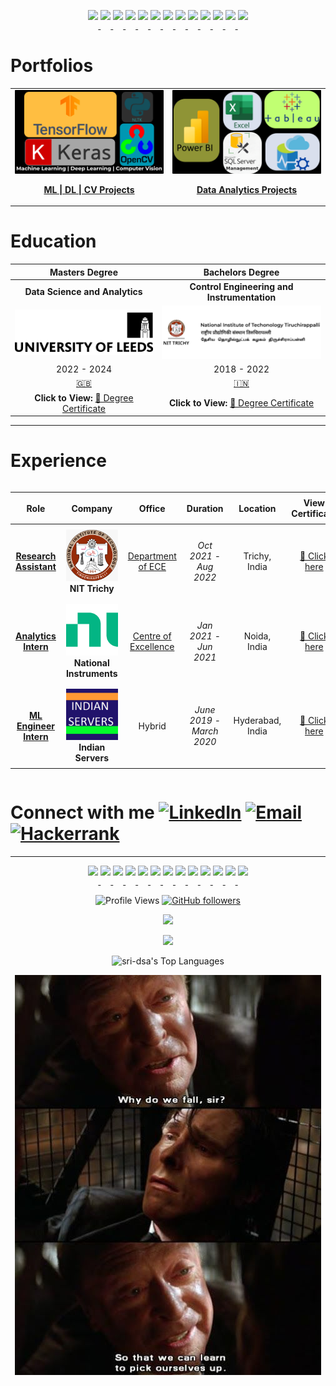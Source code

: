<p align="center">
<!-- First Repository: ML | DL | CV Projects -->
<a href="https://sri-dsa.github.io/ML/" target="_blank">
<img src="https://img.shields.io/badge/Python-FFD43B?style=flat-square&logo=python&logoColor=blue&labelColor=grey" height="30" style="display: inline-block;"/>
</a>
<a href="https://sri-dsa.github.io/ML/" target="_blank">
<img src="https://img.shields.io/badge/TensorFlow-FF6F00?style=flat-square&logo=tensorflow&logoColor=white" height="30" style="display: inline-block;"/>
</a>
<a href="https://sri-dsa.github.io/ML/" target="_blank">
<img src="https://img.shields.io/badge/Keras-%23D00000.svg?style=for-the-badge&logo=keras&logoColor=white" height="30" style="display: inline-block;"/>
</a>
<a href="https://sri-dsa.github.io/ML/" target="_blank">
<img src="https://img.shields.io/badge/NLTK-%234A90E2.svg?style=for-the-badge&logo=python&logoColor=white" height="30" style="display: inline-block;"/>
</a>
<a href="https://sri-dsa.github.io/ML/" target="_blank">
<img src="https://img.shields.io/badge/OpenCV-5C3EE8?style=flat-square&logo=opencv&logoColor=white&labelColor=grey" height="30" style="display: inline-block;"/>
</a>
<a href="https://sri-dsa.github.io/ML/" target="_blank">
<img src="https://img.shields.io/badge/PyTorch-EE4C2C?style=flat-square&logo=pytorch&logoColor=white&labelColor=grey" height="30" style="display: inline-block;"/>
</a>

<!-- Second Repository: Data Analytics Projects -->
<a href="https://sri-dsa.github.io/DA/" target="_blank">
<img src="https://img.shields.io/badge/Power%20BI-%23F2C811.svg?style=for-the-badge&logo=powerbi&logoColor=black" height="30" style="display: inline-block;"/>
</a>
<a href="https://sri-dsa.github.io/DA/" target="_blank">
<img src="https://img.shields.io/badge/Microsoft%20SQL%20Server-%23CC2927.svg?style=for-the-badge&logo=microsoft%20sql%20server&logoColor=white" height="30" style="display: inline-block;"/>
</a>
<a href="https://sri-dsa.github.io/DA/" target="_blank">
<img src="https://img.shields.io/badge/Azure-%230072C6.svg?style=for-the-badge&logo=microsoftazure&logoColor=white" height="30" style="display: inline-block;"/>
</a>
<a href="https://sri-dsa.github.io/DA/" target="_blank">
<img src="https://img.shields.io/badge/Tableau-%23E97627.svg?style=for-the-badge&logo=tableau&logoColor=white" height="30" style="display: inline-block;"/>
</a>
<a href="https://sri-dsa.github.io/DA/" target="_blank">
<img src="https://img.shields.io/badge/Microsoft%20Excel-%2300A651.svg?style=for-the-badge&logo=microsoft-excel&logoColor=white" height="30" style="display: inline-block;"/>
</a>
<a href="https://sri-dsa.github.io/DA/" target="_blank">
<img src="https://img.shields.io/badge/Docker-2496ED?style=flat-square&logo=docker&logoColor=white&labelColor=grey" height="30" style="display: inline-block;"/>
</a>
  <a href="https://github.com/sri-dsa" target="_blank">
    <img src="https://img.shields.io/badge/GitHub-181717?style=flat-square&logo=github&logoColor=white&labelColor=grey" height="30" style="display: inline-block;"/>
  </a>
</p>

# Portfolios

<table style="max-width: 100%; width: 100%;">
<tr>
<!-- First Action Button: ML | DL | CV Projects -->
<td align="center" width="50%">
 <a href="https://sri-dsa.github.io/ML/" target="_blank">
   <img src="MLDLCV Vision.png" alt="ML | DL | CV" style="width: 100%; max-width: 600px; border-radius: 1px;">
   <br>
   <p><strong>ML | DL | CV Projects </strong></p>
 </a>
</td>
<!-- Second Action Button: Data Analytics Projects -->
<td align="center" width="50%">
 <a href="https://sri-dsa.github.io/DA/" target="_blank">
   <img src="Azure.png" alt="Data Analytics" style="width: 100%; max-width: 600px; border-radius: 1px;">
   <br>
   <p><strong>Data Analytics Projects </strong></p>
 </a>
</td>
</tr>
</table>

# Education

<div align="center">

<table>
  <thead>
    <tr>
      <th><b>Masters Degree</b></th>
      <th><b>Bachelors Degree</b></th>
    </tr>
  </thead>
  <tbody>
    <tr align="center" width="50%">
      <td><b>Data Science and Analytics</b></td>
      <td><b>Control Engineering and Instrumentation</b></td>
    </tr>
    <tr align="center" width="50%">
      <td>
        <a href="https://drive.google.com/file/d/1fE_g1QdDP_7UnnN3q2OolZ3yB51ArjFK/view?usp=sharing" target="_blank">
          <img src="Uo.png" alt="🎓 University of Leeds" style="max-width: 100%; height: auto;">
        </a>
      </td>
      <td>
        <a href="https://drive.google.com/file/d/1WdcokM4yQRKNRQAXqa2_a1d_h_84f6JH/view?usp=sharing" target="_blank">
          <img src="NIT.png" alt="🎓 National Institute of Technology" style="max-width: 100%; height: auto;">
        </a>
      </td>
    </tr>
    <tr align="center" width="50%">
      <td>2022 - 2024</td>
      <td>2018 - 2022</td>
    </tr>
    <tr align="center" width="50%">
      <td><a href="https://en.wikipedia.org/wiki/University_of_Leeds" target="_blank">🇬🇧</a></td>
      <td><a href="https://en.wikipedia.org/wiki/National_Institute_of_Technology,_Tiruchirappalli" target="_blank">🇮🇳</a></td>
    </tr>
    <tr align="center" width="50%">
      <td><b>Click to View:</b> <a href="https://drive.google.com/file/d/1fE_g1QdDP_7UnnN3q2OolZ3yB51ArjFK/view?usp=sharing" target="_blank">📜 Degree Certificate</a></td>
      <td><b>Click to View:</b> <a href="https://drive.google.com/file/d/1WdcokM4yQRKNRQAXqa2_a1d_h_84f6JH/view?usp=sharing" target="_blank">📜 Degree Certificate</a></td>
    </tr>
  </tbody>
</table>

</div>


---
# Experience

<div style="overflow-x: auto;">

<table style="width: 100%; table-layout: auto;">
  <thead>
    <tr align="center">
      <th style="padding: 8px;"><b>Role</b></th>
      <th style="padding: 8px;"><b>Company</b></th>
      <th style="padding: 8px;"><b>Office</b></th>
      <th style="padding: 8px;"><b>Duration</b></th>
      <th style="padding: 8px;"><b>Location</b></th>
      <th style="padding: 8px;"><b>View Certificate</b></th>
    </tr>
  </thead>
  <tbody>
    <tr align="center">
      <td style="padding: 8px;"><b><a href="https://drive.google.com/file/d/1esKd2_C1NLxE0BZ3BUBC6ARaLAEvZtlH/view?usp=sharing" target="_blank">Research Assistant</a></b></td>
      <td style="padding: 8px;">
        <a href="https://drive.google.com/file/d/1esKd2_C1NLxE0BZ3BUBC6ARaLAEvZtlH/view?usp=sharing" target="_blank">
          <img src="nitt_l.png" width="100" style="max-width: 100%; height: auto;">
        </a>
        <br> <b>NIT Trichy</b>
      </td>
      <td style="padding: 8px;"><a href="https://www.nitt.edu/home/academics/departments/ece/facilitiesnservices/research_laboratories/artificial_intelligence_research/" target="_blank">Department of ECE</a></td>
      <td style="padding: 8px;"><i>Oct 2021 - Aug 2022</i></td>
      <td style="padding: 8px;">Trichy, India</td>
      <td style="padding: 8px;"><a href="https://drive.google.com/file/d/1esKd2_C1NLxE0BZ3BUBC6ARaLAEvZtlH/view?usp=sharing" target="_blank">📜 Click here</a></td>
    </tr>
    <tr align="center">
     <td style="padding: 8px;"><b> <a href="https://drive.google.com/file/d/1a9kMKXkOX11XjgUR2iWJ-Fx203d-Q8FW/view?usp=sharing" target="_blank">Analytics Intern</a></b></td>
      <td style="padding: 8px;">
        <a href="https://drive.google.com/file/d/1a9kMKXkOX11XjgUR2iWJ-Fx203d-Q8FW/view?usp=sharing" target="_blank">
          <img src="NI.png" width="100" style="max-width: 100%; height: auto;">
        </a>
        <br> <b>National Instruments</b>
      </td>
      <td style="padding: 8px;"><a href="https://education.ni.com/center-of-excellence" target="_blank">Centre of Excellence</a></td>
      <td style="padding: 8px;"><i>Jan 2021 - Jun 2021</i></td>
      <td style="padding: 8px;">Noida, India</td>
      <td style="padding: 8px;"><a href="https://drive.google.com/file/d/1a9kMKXkOX11XjgUR2iWJ-Fx203d-Q8FW/view?usp=sharing" target="_blank">📜 Click here</a></td>
    </tr>
    <tr align="center">
      <td style="padding: 8px;"><b><a href="https://drive.google.com/file/d/1neV-J7jXe2Klf0jRQO5-IIJIjJ6fqleW/view?usp=sharing" target="_blank">ML Engineer Intern</a></b></td>
      <td style="padding: 8px;">
        <a href="https://drive.google.com/file/d/1neV-J7jXe2Klf0jRQO5-IIJIjJ6fqleW/view?usp=sharing" target="_blank">
          <img src="unnamed.jpg" width="120" style="max-width: 100%; height: auto;">
        </a>
        <br> <b>Indian Servers</b>
      </td>
      <td style="padding: 8px;">Hybrid</td>
      <td style="padding: 8px;"><i>June 2019 - March 2020</i></td>
      <td style="padding: 8px;">Hyderabad, India</td>
      <td style="padding: 8px;"><a href="https://drive.google.com/file/d/1neV-J7jXe2Klf0jRQO5-IIJIjJ6fqleW/view?usp=sharing" target="_blank">📜 Click here</a></td>
    </tr>
  </tbody>
</table>

</div>


# Connect with me  [![LinkedIn](https://img.shields.io/badge/linkedin-%230077B5.svg?style=for-the-badge&logo=linkedin&logoColor=white)](https://www.linkedin.com/in/srivak/) [![Email](https://img.shields.io/badge/Email-%23D14836?style=for-the-badge&logo=gmail&logoColor=white)](mailto:sk.data@icloud.com) [![Hackerrank](https://img.shields.io/badge/-Hackerrank-2EC866?style=for-the-badge&logo=HackerRank&logoColor=white)](https://www.hackerrank.com/profile/sk_data)

---

<p align="center">
<!-- First Repository: ML | DL | CV Projects -->
<a href="https://sri-dsa.github.io/ML/" target="_blank">
<img src="https://img.shields.io/badge/Python-FFD43B?style=flat-square&logo=python&logoColor=blue&labelColor=grey" height="30" style="display: inline-block;"/>
</a>
<a href="https://sri-dsa.github.io/ML/" target="_blank">
<img src="https://img.shields.io/badge/TensorFlow-FF6F00?style=flat-square&logo=tensorflow&logoColor=white" height="30" style="display: inline-block;"/>
</a>
<a href="https://sri-dsa.github.io/ML/" target="_blank">
<img src="https://img.shields.io/badge/Keras-%23D00000.svg?style=for-the-badge&logo=keras&logoColor=white" height="30" style="display: inline-block;"/>
</a>
<a href="https://sri-dsa.github.io/ML/" target="_blank">
<img src="https://img.shields.io/badge/NLTK-%234A90E2.svg?style=for-the-badge&logo=python&logoColor=white" height="30" style="display: inline-block;"/>
</a>
<a href="https://sri-dsa.github.io/ML/" target="_blank">
<img src="https://img.shields.io/badge/OpenCV-5C3EE8?style=flat-square&logo=opencv&logoColor=white&labelColor=grey" height="30" style="display: inline-block;"/>
</a>
<a href="https://sri-dsa.github.io/ML/" target="_blank">
<img src="https://img.shields.io/badge/PyTorch-EE4C2C?style=flat-square&logo=pytorch&logoColor=white&labelColor=grey" height="30" style="display: inline-block;"/>
</a>

<!-- Second Repository: Data Analytics Projects -->
<a href="https://sri-dsa.github.io/DA/" target="_blank">
<img src="https://img.shields.io/badge/Power%20BI-%23F2C811.svg?style=for-the-badge&logo=powerbi&logoColor=black" height="30" style="display: inline-block;"/>
</a>
<a href="https://sri-dsa.github.io/DA/" target="_blank">
<img src="https://img.shields.io/badge/Microsoft%20SQL%20Server-%23CC2927.svg?style=for-the-badge&logo=microsoft%20sql%20server&logoColor=white" height="30" style="display: inline-block;"/>
</a>
<a href="https://sri-dsa.github.io/DA/" target="_blank">
<img src="https://img.shields.io/badge/Azure-%230072C6.svg?style=for-the-badge&logo=microsoftazure&logoColor=white" height="30" style="display: inline-block;"/>
</a>
<a href="https://sri-dsa.github.io/DA/" target="_blank">
<img src="https://img.shields.io/badge/Tableau-%23E97627.svg?style=for-the-badge&logo=tableau&logoColor=white" height="30" style="display: inline-block;"/>
</a>
<a href="https://sri-dsa.github.io/DA/" target="_blank">
<img src="https://img.shields.io/badge/Microsoft%20Excel-%2300A651.svg?style=for-the-badge&logo=microsoft-excel&logoColor=white" height="30" style="display: inline-block;"/>
</a>
<a href="https://sri-dsa.github.io/DA/" target="_blank">
<img src="https://img.shields.io/badge/Docker-2496ED?style=flat-square&logo=docker&logoColor=white&labelColor=grey" height="30" style="display: inline-block;"/>
</a>
  <a href="https://github.com/sri-dsa" target="_blank">
    <img src="https://img.shields.io/badge/GitHub-181717?style=flat-square&logo=github&logoColor=white&labelColor=grey" height="30" style="display: inline-block;"/>
  </a>
</p>

  <p align="center">
    <img src="https://komarev.com/ghpvc/?username=sri-dsa" alt="Profile Views">  
    <a href="https://github.com/sri-dsa?tab=followers">
      <img src="https://img.shields.io/github/followers/sri-dsa.svg?style=social&label=Follow&maxAge=2592000" alt="GitHub followers">
    </a>
  </p>


<!-- GitHub stats -->
<p align="center">
<img src="https://github-readme-stats.vercel.app/api?username=sri-dsa&theme=whatsapp-dark2&hide_border=false&include_all_commits=true&count_private=true" />
</p>
<p align="center">
<img src="https://github-readme-streak-stats.herokuapp.com/?user=sri-dsa&theme=whatsapp-dark2&hide_border=true" />
</p>
<p align="center">
<img alt="sri-dsa's Top Languages" src="https://github-readme-stats.vercel.app/api/top-langs/?username=sri-dsa&langs_count=8&layout=compact&theme=midnight-purple&hide_border=true&bg_color=1F222E&title_color=F85D7F&icon_color=F8D866&hide=jupyter%20notebook,roff" height="192px"/>
</p>

<p align="center">
<img src="https://github.com/sri-dsa/sri-dsa/raw/main/whydowefall.jpg" alt="Why do we fall?" />
</p>
